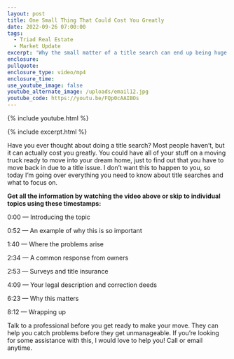```yaml
---
layout: post
title: One Small Thing That Could Cost You Greatly
date: 2022-09-26 07:00:00
tags:
  - Triad Real Estate
  - Market Update
excerpt: 'Why the small matter of a title search can end up being huge. '
enclosure:
pullquote:
enclosure_type: video/mp4
enclosure_time:
use_youtube_image: false
youtube_alternate_image: /uploads/email12.jpg
youtube_code: https://youtu.be/FQp0cAAIBOs
---
```

{% include youtube.html %}

{% include excerpt.html %}

Have you ever thought about doing a title search? Most people haven’t, but it can actually cost you greatly. You could have all of your stuff on a moving truck ready to move into your dream home, just to find out that you have to move back in due to a title issue. I don’t want this to happen to you, so today I’m going over everything you need to know about title searches and what to focus on.&nbsp;

**Get all the information by watching the video above or skip to individual topics using these timestamps:&nbsp;**

0:00 — Introducing the topic&nbsp;

0:52 — An example of why this is so important&nbsp;

1:40 — Where the problems arise&nbsp;

2:34 — A common response from owners&nbsp;

2:53 — Surveys and title insurance&nbsp;

4:09 — Your legal description and correction deeds&nbsp;

6:23 — Why this matters&nbsp;

8:12 — Wrapping up&nbsp;

Talk to a professional before you get ready to make your move. They can help you catch problems before they get unmanageable. If you’re looking for some assistance with this, I would love to help you\! Call or email anytime.&nbsp;